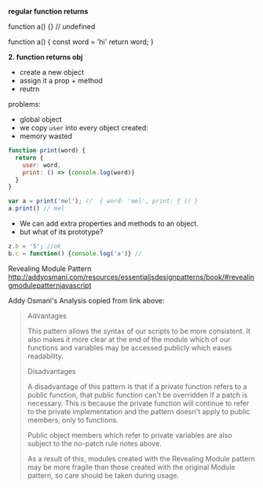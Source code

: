 __regular function returns__

function a() {}  // undefined

function a() {
  const word = 'hi'
  return word;
}       

__2. function returns obj__

- create a new object
- assign it a prop + method
- reutrn 

problems: 
- global object
- we copy `user` into every object created: 
- memory wasted

```js
function print(word) {
  return {
    user: word,
    print: () => {console.log(word)}
  }
}

var a = print('mel'); //  { word: 'mel', print: ƒ () }
a.print() // mel
```

- We can add extra properties and methods to an object.
- but what of its prototype? 

```js
z.b = '5'; //ok
b.c = function() {console.log('a')} //
```


Revealing Module Pattern http://addyosmani.com/resources/essentialjsdesignpatterns/book/#revealingmodulepatternjavascript

Addy Osmani's Analysis copied from link above:

> Advantages
>
> This pattern allows the syntax of our scripts to be more consistent. It also makes it more clear at the end of the module which of our functions and variables may be accessed publicly which eases readability.
>
> Disadvantages
>
> A disadvantage of this pattern is that if a private function refers to a public function, that public function can't be overridden if a patch is necessary. This is because the private function will continue to refer to the private implementation and the pattern doesn't apply to public members, only to functions.
>
> Public object members which refer to private variables are also subject to the no-patch rule notes above.
>
> As a result of this, modules created with the Revealing Module pattern may be more fragile than those created with the original Module pattern, so care should be taken during usage.

